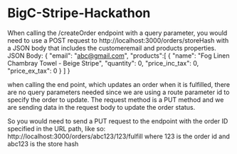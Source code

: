 # BigC-Stripe-Hackathon

When calling the /createOrder endpoint with a query parameter, you would need to use a POST request to 
http://localhost:3000/orders/storeHash
with a JSON body that includes the customeremail and products properties.
JSON Body:
{ "email": "abc@gmail.com", "products":[
          {
            "name": "Fog Linen Chambray Towel - Beige Stripe",
            "quantity": 0,
            "price_inc_tax": 0,
            "price_ex_tax": 0
          }
        ] }

when calling the end point, which updates an order when it is fulfilled, there are no query parameters needed since we are using a route parameter id to specify the order to update. The request method is a PUT method and we are sending data in the request body to update the order status.

So you would need to send a PUT request to the endpoint with the order ID specified in the URL path, like so:
http://localhost:3000/orders/abc123/123/fulfill
where 123 is the order id and abc123 is the store hash
